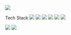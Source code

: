 <img src="https://capsule-render.vercel.app/api?type=waving&color=auto&height=200&section=header&text=FreeBoard&fontSize=90" />

Tech Stack
<img src="https://img.shields.io/badge/Spring-Green?style=flat&logo=Spring&logoColor=white"/>
<img src="https://img.shields.io/badge/jQuery-#0769AD?style=flat&logo=jQuery&logoColor=white"/>
<img src="https://img.shields.io/badge/JavaScript-#F7DF1E?style=flat&logo=JavaScript&logoColor=white"/>
<img src="https://img.shields.io/badge/CSS3-#1572B6?style=flat&logo=CSS&logoColor=white"/>
<img src="https://img.shields.io/badge/HTML5-#E34F26?style=flat&logo=HTML5&logoColor=white"/>
<img src="https://img.shields.io/badge/MySQL-#4479A1?style=flat&logo=MySQL&logoColor=white"/>

<img src="https://img.shields.io/badge/Java-#FF9E0F?style=flat&logo=Java&logoColor=white"/>
<img src="https://img.shields.io/badge/MySQL-#4479A1?style=flat&logo=MySQL&logoColor=white"/>
